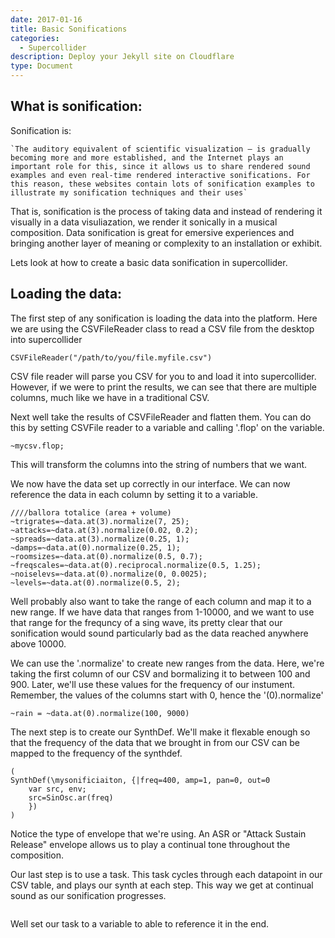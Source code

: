 ```yaml
---
date: 2017-01-16
title: Basic Sonifications
categories:
  - Supercollider
description: Deploy your Jekyll site on Cloudflare
type: Document
---
```


## What is sonification:

Sonification is:

    `The auditory equivalent of scientific visualization – is gradually becoming more and more established, and the Internet plays an important role for this, since it allows us to share rendered sound examples and even real-time rendered interactive sonifications. For this reason, these websites contain lots of sonification examples to illustrate my sonification techniques and their uses`

That is, sonification is the process of taking data and instead of rendering it visually in a data visuliazation, we render it sonically in a musical composition. Data sonification is great for emersive experiences and bringing another layer of meaning or complexity to an installation or exhibit. 

Lets look at how to create a basic data sonification in supercollider. 

## Loading the data:

The first step of any sonification is loading the data into the platform. Here we are using the CSVFileReader class to read a CSV file from the desktop into supercollider 


```
CSVFileReader("/path/to/you/file.myfile.csv")
```

CSV file reader will parse you CSV for you to and load it into supercollider. However, if we were to print the results, we can see that there are multiple columns, much like we have in a traditional CSV. 

Next well take the results of CSVFileReader and flatten them. You can do this by setting CSVFile reader to a variable and calling '.flop' on the variable. 

```
~mycsv.flop;
```

This will transform the columns into the string of numbers that we want.

We now have the data set up correctly in our interface. We can now reference the data in each column by setting it to a variable. 

```
////ballora totalice (area + volume)
~trigrates=~data.at(3).normalize(7, 25);
~attacks=~data.at(3).normalize(0.02, 0.2);
~spreads=~data.at(3).normalize(0.25, 1);
~damps=~data.at(0).normalize(0.25, 1);
~roomsizes=~data.at(0).normalize(0.5, 0.7);
~freqscales=~data.at(0).reciprocal.normalize(0.5, 1.25);
~noiselevs=~data.at(0).normalize(0, 0.0025);
~levels=~data.at(0).normalize(0.5, 2);
```


Well probably also want to take the range of each column and map it to a new range. If we have data that ranges from 1-10000, and we want to use that range for the frequncy of a sing wave, its pretty clear that our sonification would sound particularly bad as the data reached anywhere above 10000.

We can use the '.normalize' to create new ranges from the data. Here, we're taking the first column of our CSV and bormalizing it to between 100 and 900. Later, we'll use these values for the frequency of our instument. Remember, the values of the columns start with 0, hence the '(0).normalize'

````
~rain = ~data.at(0).normalize(100, 9000)
````

The next step is to create our SynthDef. We'll make it flexable enough so that the frequency of the data that we brought in from our CSV can be mapped to the frequency of the synthdef.

```
(
SynthDef(\mysonificiaiton, {|freq=400, amp=1, pan=0, out=0
    var src, env;
    src=SinOsc.ar(freq)
    })
)

```


Notice the type of envelope that we're using. An ASR or "Attack Sustain Release" envelope allows us to play a continual tone throughout the composition.


Our last step is to use a task. This task cycles through each datapoint in our CSV table, and plays our synth at each step. This way we get at continual sound as our sonification progresses.


``` 

```


Well set our task to a variable to able to reference it in the end.
